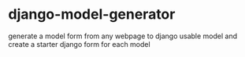 # django-model-generator
generate a model form from any webpage to django usable model and create a starter django form for each model

